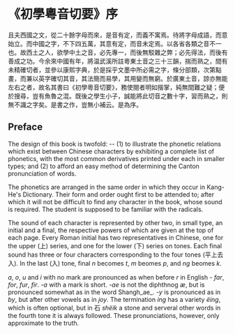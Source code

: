 《初學粵音切要》序
==================

且夫西國之文，從二十餘字母而來，是音有定，而義不寓焉。待將字母成語，而意始立。而中國之字，不下四五萬，其意有定，而音未定焉。以各省各類之音不一也。故西土之人，欲學中土之音，必先專一，而後無駁雜之弊；必先得法，而後有善成之功。今余來中國有年，將温武溪所註粵東土音之三十三韻，揣而熟之，間有未精確切者，並參以康熙字典，於是採乎文墨中所必需之字，條分部類，次第點畫，而兼以英字確切其音，其法簡而易學，其用變而無窮。於廣東土音，諒亦無能左右之者，故名其書曰《初學粵音切要》，務使閱者明如揩掌，純無間難之疑；便於搜尋，豈有魚魯之混。既後之學生小子，誠能將此切音之數十字，習而熟之，則無不識之字矣。是書之作，豈無小補云。是為序。

Preface
-------
The design of this book is twofold: -- (1) to illustrate the phonetic relations which exist between Chinese characters by exhibiting a complete list of phonetics, with the most common derivatives printed under each in smaller types; and (2) to afford an easy method of determining the Canton pronunciation of words.

The phonetics are arranged in the same order in which they occur in Kang-He's Dictionary. Their form and order ought first to be attended to; after which it will not be difficult to find any character in the book, whose sound is required. The student is supposed to be familiar with the radicals.

The sound of each character is represented by other two, in small type, an initial and a final, the respective powers of which are given at the top of each page. Every Roman initial has two representatives in Chinese, one for the upper (上) series, and one for the lower (下) series on tones. Each final sound has three or four characters corresponding to the four tones (平上去入). In the last (入) tone, final _n_ becomes _t_, _m_ beomes _p_, and _ng_ beomes _k_.

_a_, _o_, _u_ and _i_ with no mark are pronounced as when before _r_ in English - _far_, _for_, _fur_, _fir_. _-a_ with a mark is short. _-ae_ is not the diphthnog _æ_, but is pronounced somewhat as in the word Shangh_ae_. _-y_ is pronounced as in _by_, but after other vowels as in _joy_. The termination _ing_ has a variety _ëing_, which is often optional, but in 石 _shëik_ a stone and serveral other words in the fourth tone it is always followed. These pronunciations, however, only approximate to the truth.